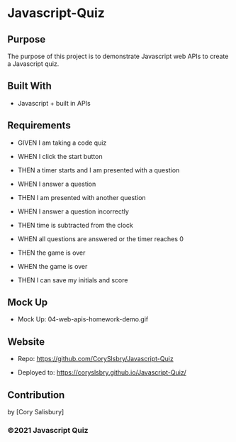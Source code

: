 # Javascript-Quiz

## Purpose
The purpose of this project is to demonstrate Javascript web APIs to create a Javascript quiz.

## Built With
* Javascript + built in APIs

## Requirements
* GIVEN I am taking a code quiz

* WHEN I click the start button
* THEN a timer starts and I am presented with a question

* WHEN I answer a question
* THEN I am presented with another question

* WHEN I answer a question incorrectly
* THEN time is subtracted from the clock

* WHEN all questions are answered or the timer reaches 0
* THEN the game is over

* WHEN the game is over
* THEN I can save my initials and score

## Mock Up
* Mock Up: 04-web-apis-homework-demo.gif

## Website
* Repo: https://github.com/CorySlsbry/Javascript-Quiz

* Deployed to: https://coryslsbry.github.io/Javascript-Quiz/

## Contribution
by [Cory Salisbury]

### ©️2021 Javascript Quiz